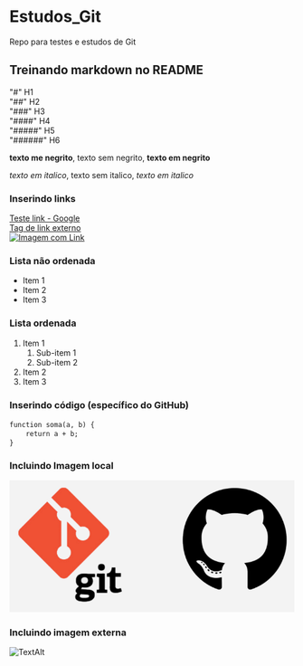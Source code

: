 # Estudos_Git
Repo para testes e estudos de Git

## Treinando markdown no README

"#" H1 <br>
"##" H2 <br>
"###" H3 <br>
"####" H4 <br>
"#####" H5 <br>
"######" H6 <br>

**texto me negrito**, texto sem negrito, __texto em negrito__

*texto em italico*, texto sem italico,  _texto em italico_

### Inserindo links

[Teste link - Google](https://google.com) <br>
[Tag de link externo](https://www.loremipzum.com/pt/) <br>
[![Imagem com Link](https://pngimg.com/uploads/github/github_PNG70.png)](https://github.com/tkusal)

### Lista não ordenada

* Item 1
* Item 2
* Item 3

### Lista ordenada

1. Item 1
    1. Sub-item 1
    2. Sub-item 2
2. Item 2
3. Item 3

### Inserindo código (específico do GitHub)

```jacascript
function soma(a, b) {
    return a + b;
}
```

### Incluindo Imagem local

![Logo Git e GitHub - Teste TextAlt](img/Git-e-GitHub.png)

### Incluindo imagem externa

![TextAlt](https://encontreseucodigo.com.br/wp-content/uploads/2021/09/gitHub-e-git-encontre-seu-codigo.png)